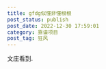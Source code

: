 ```yaml
---
title: gfdg似懂非懂根根 
post_status: publish
post_date: 2022-12-30 17:59:01
category: 靠谱项目
post_tag: 狂风
---
```


文庄看到.